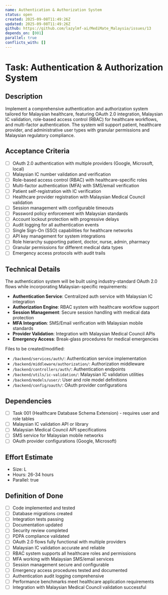 ```yaml
---
name: Authentication & Authorization System
status: open
created: 2025-09-08T11:49:26Z
updated: 2025-09-08T11:49:26Z
github: https://github.com/lazylmf-ai/MediMate_Malaysia/issues/13
depends_on: [001]
parallel: true
conflicts_with: []
---
```


# Task: Authentication & Authorization System

## Description
Implement a comprehensive authentication and authorization system tailored for Malaysian healthcare, featuring OAuth 2.0 integration, Malaysian IC validation, role-based access control (RBAC) for healthcare workflows, and multi-factor authentication. The system will support patient, healthcare provider, and administrative user types with granular permissions and Malaysian regulatory compliance.

## Acceptance Criteria
- [ ] OAuth 2.0 authentication with multiple providers (Google, Microsoft, local)
- [ ] Malaysian IC number validation and verification
- [ ] Role-based access control (RBAC) with healthcare-specific roles
- [ ] Multi-factor authentication (MFA) with SMS/email verification
- [ ] Patient self-registration with IC verification
- [ ] Healthcare provider registration with Malaysian Medical Council validation
- [ ] Session management with configurable timeouts
- [ ] Password policy enforcement with Malaysian standards
- [ ] Account lockout protection with progressive delays
- [ ] Audit logging for all authentication events
- [ ] Single Sign-On (SSO) capabilities for healthcare networks
- [ ] API key management for system integrations
- [ ] Role hierarchy supporting patient, doctor, nurse, admin, pharmacy
- [ ] Granular permissions for different medical data types
- [ ] Emergency access protocols with audit trails

## Technical Details
The authentication system will be built using industry-standard OAuth 2.0 flows while incorporating Malaysian-specific requirements:

- **Authentication Service**: Centralized auth service with Malaysian IC integration
- **Authorization Engine**: RBAC system with healthcare workflow support
- **Session Management**: Secure session handling with medical data protection
- **MFA Integration**: SMS/Email verification with Malaysian mobile standards
- **Provider Validation**: Integration with Malaysian Medical Council APIs
- **Emergency Access**: Break-glass procedures for medical emergencies

Files to be created/modified:
- `/backend/services/auth/`: Authentication service implementation
- `/backend/middleware/authorization/`: Authorization middleware
- `/backend/controllers/auth/`: Authentication endpoints
- `/backend/utils/ic-validation/`: Malaysian IC validation utilities
- `/backend/models/user/`: User and role model definitions
- `/backend/config/oauth/`: OAuth provider configurations

## Dependencies
- [ ] Task 001 (Healthcare Database Schema Extension) - requires user and role tables
- [ ] Malaysian IC validation API or library
- [ ] Malaysian Medical Council API specifications
- [ ] SMS service for Malaysian mobile networks
- [ ] OAuth provider configurations (Google, Microsoft)

## Effort Estimate
- Size: L
- Hours: 26-34 hours
- Parallel: true

## Definition of Done
- [ ] Code implemented and tested
- [ ] Database migrations created
- [ ] Integration tests passing
- [ ] Documentation updated
- [ ] Security review completed
- [ ] PDPA compliance validated
- [ ] OAuth 2.0 flows fully functional with multiple providers
- [ ] Malaysian IC validation accurate and reliable
- [ ] RBAC system supports all healthcare roles and permissions
- [ ] MFA working with Malaysian SMS/email services
- [ ] Session management secure and configurable
- [ ] Emergency access procedures tested and documented
- [ ] Authentication audit logging comprehensive
- [ ] Performance benchmarks meet healthcare application requirements
- [ ] Integration with Malaysian Medical Council validation successful